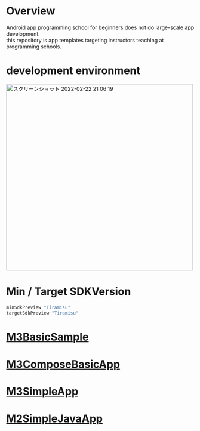 # Overview

Android app programming school for beginners does not do large-scale app development.<br> 
this repository is app templates targeting instructors teaching at programming schools.

# development environment

<img width="500" alt="スクリーンショット 2022-02-22 21 06 19" src="https://user-images.githubusercontent.com/16476224/155129056-7ca765fd-0bf2-406b-b54f-c6baea10f391.png">

# Min / Target SDKVersion
```groovy
minSdkPreview "Tiramisu"
targetSdkPreview "Tiramisu"
```

# [M3BasicSample](https://github.com/LeoAndo/android-app-teaching-material-templates/tree/main/M3BasicSample)
# [M3ComposeBasicApp](https://github.com/LeoAndo/android-app-teaching-material-templates/tree/main/M3ComposeBasicApp)
# [M3SimpleApp](https://github.com/LeoAndo/android-app-teaching-material-templates/tree/main/M3SimpleApp)
# [M2SimpleJavaApp](https://github.com/LeoAndo/android-app-teaching-material-templates/tree/main/M2SimpleJavaApp)

